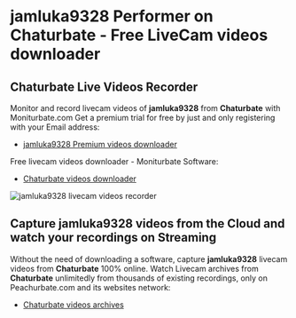 # jamluka9328 Performer on Chaturbate - Free LiveCam videos downloader

## Chaturbate Live Videos Recorder

Monitor and record livecam videos of **jamluka9328** from **Chaturbate** with Moniturbate.com
Get a premium trial for free by just and only registering with your Email address:
* [jamluka9328 Premium videos downloader](https://moniturbate.com/request-demo-licence-key.html)

Free livecam videos downloader - Moniturbate Software:
* [Chaturbate videos downloader](https://moniturbate.com/moniturbate-download-software.html)

![jamluka9328 livecam videos recorder](https://peachurnet.com/templates/moniturbate-software.png)


## Capture jamluka9328 videos from the Cloud and watch your recordings on Streaming

Without the need of downloading a software, capture **jamluka9328** livecam videos from **Chaturbate** 100% online.
Watch Livecam archives from **Chaturbate** unlimitedly from thousands of existing recordings, only on Peachurbate.com and its websites network:
* [Chaturbate videos archives](https://peachurnet.com/)